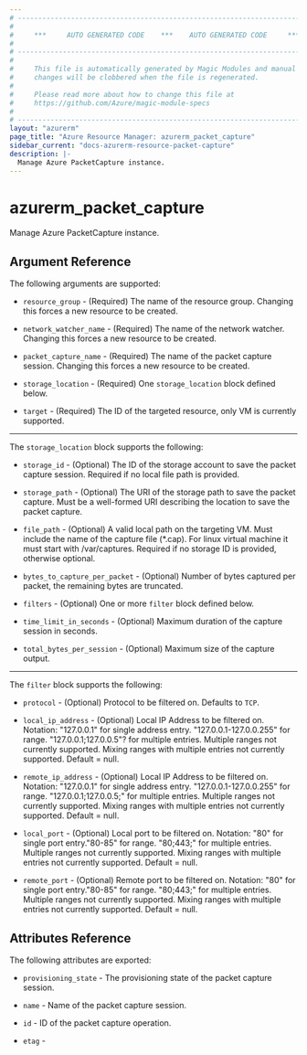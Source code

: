 ```yaml
---
# ----------------------------------------------------------------------------
#
#     ***     AUTO GENERATED CODE    ***    AUTO GENERATED CODE     ***
#
# ----------------------------------------------------------------------------
#
#     This file is automatically generated by Magic Modules and manual
#     changes will be clobbered when the file is regenerated.
#
#     Please read more about how to change this file at
#     https://github.com/Azure/magic-module-specs
#
# ----------------------------------------------------------------------------
layout: "azurerm"
page_title: "Azure Resource Manager: azurerm_packet_capture"
sidebar_current: "docs-azurerm-resource-packet-capture"
description: |-
  Manage Azure PacketCapture instance.
---
```


# azurerm_packet_capture

Manage Azure PacketCapture instance.


## Argument Reference

The following arguments are supported:

* `resource_group` - (Required) The name of the resource group. Changing this forces a new resource to be created.

* `network_watcher_name` - (Required) The name of the network watcher. Changing this forces a new resource to be created.

* `packet_capture_name` - (Required) The name of the packet capture session. Changing this forces a new resource to be created.

* `storage_location` - (Required) One `storage_location` block defined below.

* `target` - (Required) The ID of the targeted resource, only VM is currently supported.

---

The `storage_location` block supports the following:

* `storage_id` - (Optional) The ID of the storage account to save the packet capture session. Required if no local file path is provided.

* `storage_path` - (Optional) The URI of the storage path to save the packet capture. Must be a well-formed URI describing the location to save the packet capture.

* `file_path` - (Optional) A valid local path on the targeting VM. Must include the name of the capture file (*.cap). For linux virtual machine it must start with /var/captures. Required if no storage ID is provided, otherwise optional.

* `bytes_to_capture_per_packet` - (Optional) Number of bytes captured per packet, the remaining bytes are truncated.

* `filters` - (Optional) One or more `filter` block defined below.

* `time_limit_in_seconds` - (Optional) Maximum duration of the capture session in seconds.

* `total_bytes_per_session` - (Optional) Maximum size of the capture output.

---

The `filter` block supports the following:

* `protocol` - (Optional) Protocol to be filtered on. Defaults to `TCP`.

* `local_ip_address` - (Optional) Local IP Address to be filtered on. Notation: "127.0.0.1" for single address entry. "127.0.0.1-127.0.0.255" for range. "127.0.0.1;127.0.0.5"? for multiple entries. Multiple ranges not currently supported. Mixing ranges with multiple entries not currently supported. Default = null.

* `remote_ip_address` - (Optional) Local IP Address to be filtered on. Notation: "127.0.0.1" for single address entry. "127.0.0.1-127.0.0.255" for range. "127.0.0.1;127.0.0.5;" for multiple entries. Multiple ranges not currently supported. Mixing ranges with multiple entries not currently supported. Default = null.

* `local_port` - (Optional) Local port to be filtered on. Notation: "80" for single port entry."80-85" for range. "80;443;" for multiple entries. Multiple ranges not currently supported. Mixing ranges with multiple entries not currently supported. Default = null.

* `remote_port` - (Optional) Remote port to be filtered on. Notation: "80" for single port entry."80-85" for range. "80;443;" for multiple entries. Multiple ranges not currently supported. Mixing ranges with multiple entries not currently supported. Default = null.

## Attributes Reference

The following attributes are exported:

* `provisioning_state` - The provisioning state of the packet capture session.

* `name` - Name of the packet capture session.

* `id` - ID of the packet capture operation.

* `etag` - 
